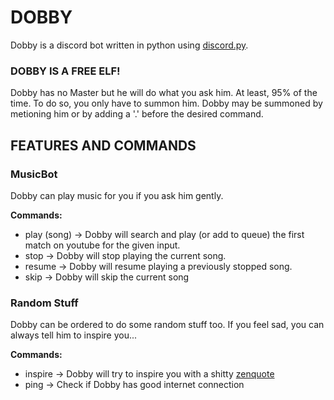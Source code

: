 # DOBBY
Dobby is a discord bot written in python using [discord.py](https://github.com/Rapptz/discord.py).

### DOBBY IS A FREE ELF!
Dobby has no Master but he will do what you ask him. At least, 95% of the time.
To do so, you only have to summon him.
Dobby may be summoned by metioning him or by adding a '.' before the desired command.

## FEATURES AND COMMANDS
### MusicBot
Dobby can play music for you if you ask him gently.

**Commands:**
- play (song) -> Dobby will search and play (or add to queue) the first match on youtube for the given input.
- stop -> Dobby will stop playing the current song.
- resume -> Dobby will resume playing a previously stopped song.
- skip -> Dobby will skip the current song

### Random Stuff
Dobby can be ordered to do some random stuff too.
If you feel sad, you can always tell him to inspire you...

**Commands:**
- inspire -> Dobby will try to inspire you with a shitty [zenquote](https://zenquotes.io)
- ping -> Check if Dobby has good internet connection